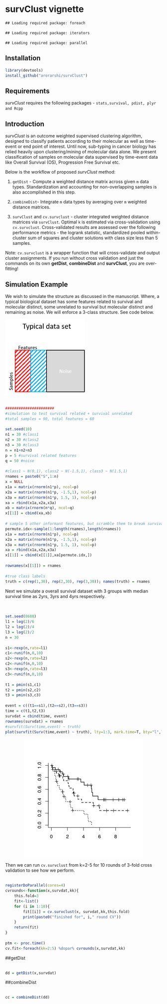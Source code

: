 survClust vignette
================

    ## Loading required package: foreach

    ## Loading required package: iterators

    ## Loading required package: parallel

## Installation

``` r
library(devtools)
install_github("arorarshi/survClust")
```

## Requirements

*survClust* requires the following packages - `stats,survival, pdist,
plyr and Rcpp`

## Introduction

*survClust* is an outcome weighted supervised clustering algorithm,
designed to classify patients according to their molecular as well as
time-event or end point of interest. Until now, sub-typing in cancer
biology has relied heavily upon clustering/mining of molecular data
alone. We present classification of samples on molecular data supervised
by time-event data like Overall Survival (OS), Progression Free Survival
etc.

Below is the workflow of proposed *survClust* method:

1.  `getDist` - Compute a weighted distance matrix across given `m` data
    types. Standardization and accounting for non-overlapping samples is
    also accomplished in this step.

2.  `combineDist`- Integrate `m` data types by averaging over `m`
    weighted distance matrices.

3.  `survClust` and `cv.survclust` - cluster integrated weighted
    distance matrices via `survClust`. Optimal `k` is estimated via
    cross-validation using `cv.survclust`. Cross-validated results are
    assessed over the following performance metrics - the logrank
    statistic, standardized pooled within-cluster sum of squares and
    cluster solutions with class size less than 5 samples.

Note: `cv.survclust` is a wrapper function that will cross-validate and
output cluster assignments. If you run without cross validation and just
the commands on its own **getDist**, **combineDist** and **survClust**,
you are over-fitting\!

## Simulation Example

We wish to simulate the structure as discussed in the manuscript. Where,
a typical biological dataset has some features related to survival and
molecular distinct, some unrelated to survival but molecular distinct
and remaining as noise. We will enforce a 3-class structure. See code
below.

![Figure: simulated dataset](README_figures/sim_dataset.png)

``` r

######################
#simulation to test survival related + survival unrelated
#total samples = 90, total features = 60

set.seed(10)
n1 = 30 #class1
n2 = 30 #class2
n3 = 30 #class3
n = n1+n2+n3
p = 5 #survival related features
q = 50 #noise

#class1 ~ N(0,1), class2 ~ N(-1.5,1), class3 ~ N(1.5,1)
rnames = paste0("S",1:n)
x = NULL
x1a = matrix(rnorm(n1*p), ncol=p)
x2a = matrix(rnorm(n1*p, -1.5,1), ncol=p)
x3a = matrix(rnorm(n1*p, 1.5, 1), ncol=p)
xa = rbind(x1a,x2a,x3a)
xb = matrix(rnorm(n*q), ncol=q)
x[[1]] = cbind(xa,xb)

# sample 5 other informant features, but scramble them to break survival association.
permute.idx<-sample(1:length(rnames),length(rnames))
x1a = matrix(rnorm(n1*p), ncol=p)
x2a = matrix(rnorm(n1*p, -1.5,1), ncol=p)
x3a = matrix(rnorm(n1*p, 1.5, 1), ncol=p)
xa = rbind(x1a,x2a,x3a)
x[[1]] = cbind(x[[1]],xa[permute.idx,])

rownames(x[[1]]) = rnames

#true class labels
truth = c(rep(1,30), rep(2,30), rep(3,30)); names(truth) = rnames
```

Next we simulate a overall survival dataset with 3 groups with median
survival time as 2yrs, 3yrs and 4yrs respectively.

``` r


set.seed(8688)
l1 = log(2)/6
l2 = log(2)/4
l3 = log(2)/2
n = 30

s1<-rexp(n,rate=l1)
c1<-runif(n,0,10)
s2<-rexp(n,rate=l2)
c2<-runif(n,0,10)
s3<-rexp(n,rate=l3)
c3<-runif(n,0,10)

t1 = pmin(s1,c1)
t2 = pmin(s2,c2)
t3 = pmin(s3,c3)

event = c((t1==s1),(t2==s2),(t3==s3))
time = c(t1,t2,t3)
survdat = cbind(time, event)
rownames(survdat) = rnames
#survfit(Surv(time,event) ~ truth)
plot(survfit(Surv(time,event) ~ truth), lty=1:3, mark.time=T, bty="l",lwd=1.5)
```

<img src="README_figures/README-unnamed-chunk-3-1.png" width="384" style="display: block; margin: auto;" />

Then we can run `cv.survclust` from k=2-5 for 10 rounds of 3-fold cross
validation to see how we perform.

``` r

registerDoParallel(cores=4)
cvrounds<-function(x,survdat,kk){
    this.fold=3
    fit<-list()
    for (i in 1:10){
        fit[[i]] = cv.survclust(x, survdat,kk,this.fold)
        print(paste0("finished for", i," round CV"))
    }
    return(fit)
}

ptm <- proc.time()
cv.fit<-foreach(kk=2:5) %dopar% cvrounds(x,survdat,kk)
```

\#\#getDist

``` r

dd = getDist(x,survdat)
```

\#\#combineDist

``` r

cc = combineDist(dd)
```
